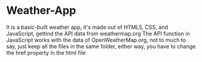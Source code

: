 # Weather-App
It is a basic-built weather app, it's made out of HTML5, CSS, and JavaScript, gettind the API data from weathermap.org
The API function in JavaScript works with the data of OpenWeatherMap.org, not to much to say, just keep all the files in the same folder, either way, you have to change the href property in the html file
